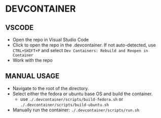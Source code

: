 # DEVCONTAINER

## VSCODE

- Open the repo in Visual Studio Code
- Click to open the repo in the .devcontainer.  If not auto-detected, use `CTRL+SHIFT+P` and select `Dev Containers: Rebuild and Reopen in Container`
- Work with the repo

## MANUAL USAGE

- Navigate to the root of the directory.
- Select either the fedora or ubuntu base OS and build the container.
  - use `./.devcontainer/scripts/build-fedora.sh` or `./.devcontainer/scripts/build-ubuntu.sh`
- Manually run the container: `./.devcontainer/scripts/run.sh`